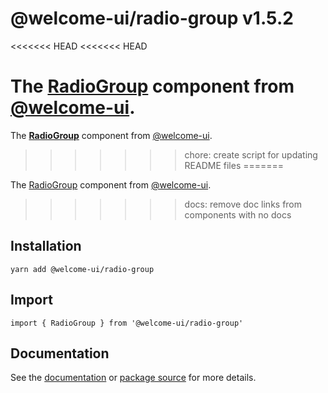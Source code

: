 # @welcome-ui/radio-group v1.5.2
<<<<<<< HEAD
<<<<<<< HEAD

The [RadioGroup](http://welcome-ui.com/fields/radio-group) component from [@welcome-ui](http://welcome-ui.com).
=======
  
The **[RadioGroup](http://welcome-ui.com/fields/radio-group)** component from [@welcome-ui](http://welcome-ui.com).
>>>>>>> chore: create script for updating README files
=======

The [RadioGroup](http://welcome-ui.com/fields/radio-group) component from [@welcome-ui](http://welcome-ui.com).
>>>>>>> docs: remove doc links from components with no docs

## Installation

    yarn add @welcome-ui/radio-group

## Import

    import { RadioGroup } from '@welcome-ui/radio-group'

## Documentation

See the [documentation](http://welcome-ui.com/fields/radio-group) or [package source](https://github.com/WTTJ/welcome-ui/tree/v1.5.2/packages/RadioGroup) for more details.
